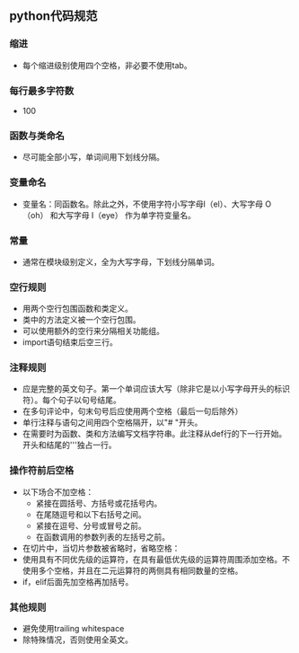 ## python代码规范

### 缩进

+ 每个缩进级别使用四个空格，非必要不使用tab。

### 每行最多字符数

+ 100

### 函数与类命名

+ 尽可能全部小写，单词间用下划线分隔。

### 变量命名

+ 变量名：同函数名。除此之外，不使用字符小写字母l（el）、大写字母 O（oh） 和大写字母 I（eye） 作为单字符变量名。



### 常量

+ 通常在模块级别定义，全为大写字母，下划线分隔单词。

### 空行规则

+ 用两个空行包围函数和类定义。
+ 类中的方法定义被一个空行包围。
+ 可以使用额外的空行来分隔相关功能组。
+ import语句结束后空三行。


### 注释规则

+ 应是完整的英文句子。第一个单词应该大写（除非它是以小写字母开头的标识符）。每个句子以句号结尾。
+ 在多句评论中，句末句号后应使用两个空格（最后一句后除外）
+ 单行注释与语句之间用四个空格隔开，以"# "开头。
+ 在需要时为函数、类和方法编写文档字符串。此注释从def行的下一行开始。开头和结尾的'''独占一行。


### 操作符前后空格

+ 以下场合不加空格：
  + 紧接在圆括号、方括号或花括号内。
  + 在尾随逗号和以下右括号之间。
  + 紧接在逗号、分号或冒号之前。
  + 在函数调用的参数列表的左括号之前。
+ 在切片中，当切片参数被省略时，省略空格：
+ 使用具有不同优先级的运算符，在具有最低优先级的运算符周围添加空格。不使用多个空格，并且在二元运算符的两侧具有相同数量的空格。
+ if，elif后面先加空格再加括号。

### 其他规则

+ 避免使用trailing whitespace
+ 除特殊情况，否则使用全英文。
